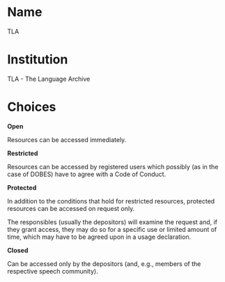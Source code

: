 # Name

TLA

# Institution

TLA - The Language Archive

# Choices

**Open**

Resources can be accessed immediately.

**Restricted**

Resources can be accessed by registered users which possibly (as in the case of DOBES) have to agree with a Code of Conduct.

**Protected**

In addition to the conditions that hold for restricted resources, protected resources can be accessed on request only.

The responsibles (usually the depositors) will examine the request and, if they grant access, they may do so for a specific use or limited amount of time, which may have to be agreed upon in a usage declaration.

**Closed**

Can be accessed only by the depositors (and, e.g., members of the respective speech community).
